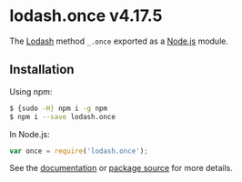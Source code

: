 # lodash.once v4.17.5

The [Lodash](https://lodash.com/) method `_.once` exported as a [Node.js](https://nodejs.org/) module.

## Installation

Using npm:
```bash
$ {sudo -H} npm i -g npm
$ npm i --save lodash.once
```

In Node.js:
```js
var once = require('lodash.once');
```

See the [documentation](https://lodash.com/docs#once) or [package source](https://github.com/lodash/lodash/blob/4.17.5-npm-packages/lodash.once) for more details.
